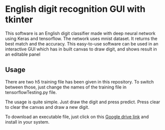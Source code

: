 # English digit recognition GUI with tkinter

This software is an English digit classifier made with deep neural network using Keras and tensorflow. The network uses mnist dataset. It returns the best match and the accuracy. This easy-to-use software can be used in an interactive GUI which has in built canvas to draw digit, and shows result in an editable panel



## Usage
There are two h5 training file has been given in this repository. To switch between those, just change the names of the training file in
tensorflowTesting.py
file.

The usage is quite simple. Just draw the digit and press predict. Press clear to clear the canvas and draw a new digit.

To download an executable file, just click on this [Google drive link](https://drive.google.com/open?id=19FECLRlQQXOQL4HbMbFp3-b9muCbrCxY) and install in your system.
